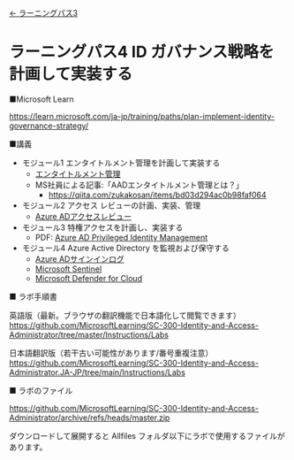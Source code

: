 [← ラーニングパス3](lp03.md)

# ラーニングパス4 ID ガバナンス戦略を計画して実装する

■Microsoft Learn

https://learn.microsoft.com/ja-jp/training/paths/plan-implement-identity-governance-strategy/

■講義

- モジュール1 エンタイトルメント管理を計画して実装する
  - [エンタイトルメント管理](../SC/entitlement.md)
  - MS社員による記事:「AADエンタイトルメント管理とは？」
    - https://qiita.com/zukakosan/items/bd03d294ac0b98faf064
- モジュール2 アクセス レビューの計画、実装、管理
  - [Azure ADアクセスレビュー](../AZ-303/mod10-02-access-review.md)
- モジュール3 特権アクセスを計画し、実装する
  - PDF: [Azure AD Privileged Identity Management](../SC/pim.md)
- モジュール4 Azure Active Directory を監視および保守する
  - [Azure ADサインインログ](../AZ-303/pdf/mod15/%E3%83%A1%E3%83%88%E3%83%AA%E3%83%83%E3%82%AF%E3%81%A8%E3%83%AD%E3%82%B0%E3%81%AE%E4%BE%8B.pdf)
  - [Microsoft Sentinel](../AZ-500/pdf/mod4/Microsoft%20Sentinel%20まとめ.pdf)
  - [Microsoft Defender for Cloud](../AZ-500/pdf/mod4/Microsoft%20Defender%20for%20Cloud%20まとめ.pdf)

■ ラボ手順書

英語版（最新。ブラウザの翻訳機能で日本語化して閲覧できます）
https://github.com/MicrosoftLearning/SC-300-Identity-and-Access-Administrator/tree/master/Instructions/Labs

日本語翻訳版（若干古い可能性があります/番号重複注意）
https://github.com/MicrosoftLearning/SC-300-Identity-and-Access-Administrator.JA-JP/tree/main/Instructions/Labs

■ ラボのファイル

https://github.com/MicrosoftLearning/SC-300-Identity-and-Access-Administrator/archive/refs/heads/master.zip

ダウンロードして展開すると Allfiles フォルダ以下にラボで使用するファイルがあります。
